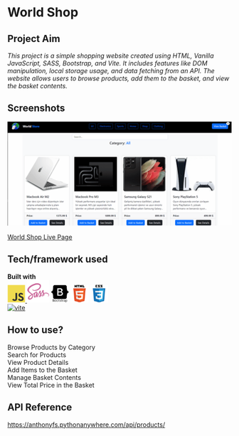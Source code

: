 # World Shop

## Project Aim
*This project is a simple shopping website created using HTML, Vanilla JavaScript, SASS, Bootstrap, and Vite. It includes features like DOM manipulation, local storage usage, and data fetching from an API. The website allows users to browse products, add them to the basket, and view the basket contents.*

## Screenshots

![Project snapshot](./world%20shop.gif)

[World Shop Live Page](https://world-shop.netlify.app/)

## Tech/framework used

<b>Built with</b> <br>
<a href="#"><img src="https://raw.githubusercontent.com/devicons/devicon/master/icons/javascript/javascript-original.svg" alt="javascript" width="40"/> </a> 
<a href="#"><img src="https://raw.githubusercontent.com/devicons/devicon/master/icons/sass/sass-original.svg" alt="sass" width="50"/></a> 
<a href="#"><img src="https://raw.githubusercontent.com/devicons/devicon/master/icons/bootstrap/bootstrap-plain-wordmark.svg" alt="bootstrap" width="40"/></a> 
<a href="#"><img src="https://raw.githubusercontent.com/devicons/devicon/master/icons/html5/html5-original-wordmark.svg" alt="html5" width="40"/></a> 
<a href="#"><img src="https://raw.githubusercontent.com/devicons/devicon/master/icons/css3/css3-original-wordmark.svg" alt="css3" width="40"/></a>  
<a href="#"><img src="https://cdn.icon-icons.com/icons2/3915/PNG/512/vite_logo_icon_249258.png" alt="vite" width="40"/></a>  

## How to use?
Browse Products by Category<br>
Search for Products<br>
View Product Details<br>
Add Items to the Basket<br>
Manage Basket Contents<br>
View Total Price in the Basket

## API Reference

https://anthonyfs.pythonanywhere.com/api/products/<br>




